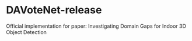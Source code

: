 # DAVoteNet-release
Official implementation for paper: Investigating Domain Gaps for Indoor 3D Object Detection
